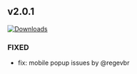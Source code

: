 ## v2.0.1
[![Downloads](https://img.shields.io/github/downloads/artem-sedykh/mini-climate-card/v2.0.1/total.svg)](https://github.com/artem-sedykh/mini-climate-card/releases/tag/v2.0.1)

### FIXED
- fix: mobile popup issues by @regevbr

